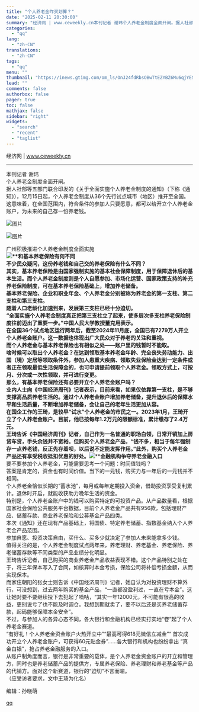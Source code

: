 ```yaml
---
title: "个人养老金咋买划算？"
date: "2025-02-11 20:30:00"
summary: "经济网 | www.ceweekly.cn本刊记者 谢玮个人养老金制度全面开闸。据人社部等五部门联合..."
categories:
  - "qq"
lang:
  - "zh-CN"
translations:
  - "zh-CN"
tags:
  - "qq"
menu: ""
thumbnail: "https://inews.gtimg.com/om_ls/OnJ24fdRbsOBwTtEZYBZ6Mu6qjYES5NZYXPGysLOCDGWMAA_640360/0"
lead: ""
comments: false
authorbox: false
pager: true
toc: false
mathjax: false
sidebar: "right"
widgets:
  - "search"
  - "recent"
  - "taglist"
---
```


经济网 | www.ceweekly.cn

---

本刊记者 谢玮  
个人养老金制度全面开闸。  
据人社部等五部门联合印发的《关于全面实施个人养老金制度的通知》（下称《通知》），12月15日起，个人养老金制度从36个先行试点城市（地区）推开至全国。  
这意味着，在全国范围内，符合条件的参加人只要愿意，都可以给开立个人养老金账户，为未来的自己存一份养老钱。  

![图片](https://inews.gtimg.com/om_bt/OIMvCC5BNgPmFV2zCFfOkY8Zp6G0Juep-HAojrmYGcrYcAA/641)

  


![图片](https://inews.gtimg.com/om_bt/OcqUkxhWpNddZYxomq_YdKDztFiSWIF3LWe-y4BAC0-UYAA/641)

广州积极推进个人养老金制度全面实施  
**![](https://inews.gtimg.com/om_bt/G8xsXBeAnHFuCkrfd4E9YZBbeo7OEoTlWAzbMQZMhxjnsAA/0)****和基本养老保险有何不同**  
不少民众疑问，这份养老钱和自己交的养老保险有什么不同？  
其实，基本养老保险是由国家强制实施的基本社会保障制度，用于保障退休后的基本生活。而个人养老金制度则是个人自愿参加、市场化运营、国家政策支持的补充养老保险制度，可在基本养老保险基础上，增加养老储备。  
基本养老保险、企业和职业年金、个人养老金分别被称为养老金的第一支柱、第二支柱和第三支柱。  
随着人口老龄化加速到来，发展第三支柱已经十分迫切。  
“全面实施个人养老金制度真正把第三支柱立了起来，使多层次多支柱养老保险制度往前迈出了重要一步。”中国人民大学教授董克用表示。  
在全国36个试点地区运行两年后，截至2024年11月底，全国已有7279万人开立个人养老金账户。这一数据也体现出广大民众对于养老的关注和重视。  
而个人养老金与基本养老保险也有相似之处——账户里的钱暂时不能取。  
啥时候可以取出个人养老金？在达到领取基本养老金年龄、完全丧失劳动能力、出国（境）定居等领取条件外，参加人患重大疾病、领取失业保险金达到一定条件或者正在领取最低生活保障金的，也可申请提前领取个人养老金。领取方式上，可按月、分次或一次性领取，并可进行变更。  
那么，有基本养老保险还有必要开立个人养老金账户吗？  
业内人士向《中国经济周刊》记者表示，目前来看，如果仅依靠第一支柱，是不够支撑高品质养老生活的。通过个人养老金账户增加养老储备，提升退休后的保障水平和生活质量，不断增加养老储备，会让自己的老年生活更加从容。  
在国企工作的王琦，是较早“试水”个人养老金的市民之一。2023年1月，王琦开立了个人养老金账户。目前，他已按每年1.2万元的限额标准，累计缴存了2.4万元。  
王琦告诉《中国经济周刊》记者，自己作为一名普通的职场白领，日常开销加上房贷车贷，手头余钱并不宽裕。但购买个人养老金产品，“钱不多，相当于每年强制存一点养老钱，反正先存着呗，以后说不定能发挥作用。”此外，购买个人养老金产品还有享受税收抵扣优惠的好处。**![](https://inews.gtimg.com/om_bt/Gq05pn5KqBIrAIaC-5WfafA-hYFxqKys5s2NT6MJVG5ZkAA/0)******金融机构争夺养老金融入口****  
要不要参加个人养老金，可能需要思考一个问题：时间值钱吗？  
答案是肯定的，资金也有时间价值。当下的一元钱，购买力与一年后的一元钱并不相同。  
个人养老金恰似长期的“蓄水池”，每月或每年定期投入资金，借助投资享受复利累计。退休时开启，就能收获助力晚年生活的资金。  
特别是，个人养老金账户中的钱可以购买特定的可投资产品。从产品数量看，根据国家社会保险公共服务平台数据，目前个人养老金产品共有956款，包括理财产品、储蓄存款、商业养老保险和公募基金产品四类。  
本次《通知》还在现有产品基础上，将国债、特定养老储蓄、指数基金纳入个人养老金产品范围。  
参加自愿、投资决策自由，买什么、买多少就决定了参加人未来能拿多少钱。  
值得关注的是，个人养老金制度试点两年来，养老理财、养老基金、养老保险、养老储蓄存款等不同类型的产品业绩分化明显。  
王琦告诉记者，自己购买的商业养老金产品收益表现不错。这个产品特别之处在于，将三年保本写入了合同，如核算时本金亏损，保险公司将补偿亏损金额，从而实现保本。  
而家住朝阳的张女士则告诉《中国经济周刊》记者，她自认为对投资理财不算外行，可没想到，过去两年购买的基金产品，“一直都没盈利过，一直在亏本金”。这让她对要不要继续投下去犯起了嘀咕，“其实一年12000元，不可能有很高的收益，更别说亏了也不能及时调仓。我想到期就卖了，要不以后还是买养老储蓄存款，起码能够保障本金安全”。  
不过，与参加人的各异心态不同，各大银行和金融机构已经实打实地“卷”起了个人养老金赛道。  
“有好礼！个人养老金资金账户火热开立中”“最高可得618元微信立减金”“ 首次成功开立个人养老金账户，可获得60元贴金券”……各大银行和机构也纷纷拿出 “真金白银”，抢占养老金融服务的入口。  
从账户制角度而言，银行是非常重要的载体，是个人养老金资金账户的开立和管理方，同时也是养老储蓄产品的提供方，专属养老保险、养老理财和养老基金等产品的代销方。面对这个新赛道，银行的“迫切”不言而喻。  
（应受访者要求，文中王琦为化名）  
  
编辑：孙晓萌

[qq](https://new.qq.com/rain/a/20250211A088KH00)
